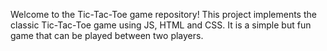Welcome to the Tic-Tac-Toe game repository! This project implements the classic Tic-Tac-Toe game using JS, HTML and CSS. It is a simple but fun game that can be played between two players.
